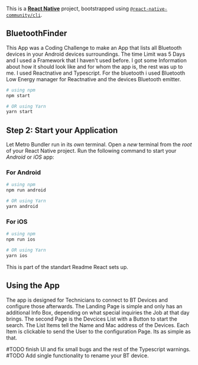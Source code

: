 This is a [**React Native**](https://reactnative.dev) project, bootstrapped using [`@react-native-community/cli`](https://github.com/react-native-community/cli).

## BluetoothFinder

This App was a Coding Challenge to make an App that lists all Bluetooth devices in your Android devices surroundings.
The time Limit was 5 Days and I used a Framework that I haven't used before. I got some Information about how it should
look like and for whom the app is, the rest was up to me.
I used Reactnative and Typescript. For the bluetooth i used Bluetooth Low Energy manager for Reactnative and the devices
Bluetooth emitter.

```bash
# using npm
npm start

# OR using Yarn
yarn start
```

## Step 2: Start your Application

Let Metro Bundler run in its _own_ terminal. Open a _new_ terminal from the _root_ of your React Native project. Run the following command to start your _Android_ or _iOS_ app:

### For Android

```bash
# using npm
npm run android

# OR using Yarn
yarn android
```

### For iOS

```bash
# using npm
npm run ios

# OR using Yarn
yarn ios
```

This is part of the standart Readme React sets up.

## Using the App

The app is designed for Technicians to connect to BT Devices and configure those afterwards.
The Landing Page is simple and only has an additional Info Box, depending on what special inquiries the Job at that day brings.
The second Page is the Devcices List with a Button to start the search. The List Items tell the Name and Mac address of the
Devices. Each Item is clickable to send the User to the configuration Page.
Its as simple as that.

#TODO finish UI and fix small bugs and the rest of the Typescript warnings.
#TODO Add single functionality to rename your BT device.
